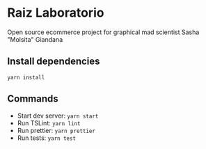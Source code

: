 # Raiz Laboratorio 
Open source ecommerce project for graphical mad scientist Sasha "Molsita" Giandana

## Install dependencies

    yarn install

## Commands

 - Start dev server: `yarn start`
 - Run TSLint: `yarn lint`
 - Run prettier: `yarn prettier`
 - Run tests: `yarn test`
